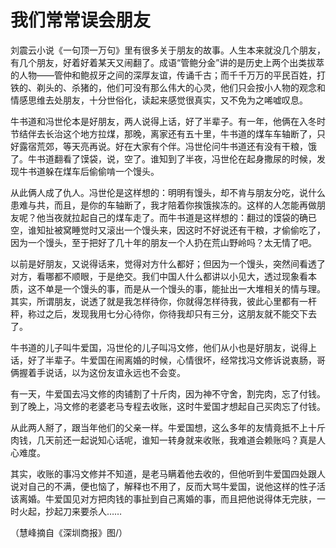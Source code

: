 # 我们常常误会朋友

刘震云小说《一句顶一万句》里有很多关于朋友的故事。人生本来就没几个朋友，有几个朋友，好着好着某天又闹翻了。成语“管鲍分金”讲的是历史上两个出类拔萃的人物——管仲和鲍叔牙之间的深厚友谊，传诵千古；而千千万万的平民百姓，打铁的、剃头的、杀猪的，他们可没有那么伟大的心灵，他们只会按小人物的观念和情感思维去处朋友，十分世俗化，读起来感觉很真实，又不免为之唏嘘叹息。

牛书道和冯世伦本是好朋友，两人说得上话，好了半辈子。有一年，他俩在入冬时节结伴去长治这个地方拉煤，那晚，离家还有五十里，牛书道的煤车车轴断了，只好露宿荒郊，等天亮再说。好在大家有个伴。冯世伦问牛书道还有没有干粮，饿了。牛书道翻看了馍袋，说，空了。谁知到了半夜，冯世伦在起身撒尿的时候，发现牛书道躲在煤车后偷偷啃一个馒头。

从此俩人成了仇人。冯世伦是这样想的：明明有馒头，却不肯与朋友分吃，说什么患难与共，而且，是你的车轴断了，我才陪着你挨饿挨冻的。这样的人怎能再做朋友呢？他当夜就拉起自己的煤车走了。而牛书道是这样想的：翻过的馍袋的确已空，谁知扯被窝睡觉时又滚出一个馒头来，因这时不好说还有干粮，才偷偷吃了，因为一个馒头，至于把好了几十年的朋友一个人扔在荒山野岭吗？太无情了吧。

以前是好朋友，又说得话来，觉得对方什么都好；但因为一个馒头，突然间看透了对方，看哪都不顺眼，于是绝交。我们中国人什么都讲以小见大，透过现象看本质，这不单是一个馒头的事，而是从一个馒头的事，能扯出一大堆相关的情与理。其实，所谓朋友，说透了就是我怎样待你，你就得怎样待我，彼此心里都有一杆秤，称过之后，发现我用七分心待你，你待我却只有三分，这朋友就不能交下去了。

牛书道的儿子叫牛爱国，冯世伦的儿子叫冯文修，他们从小也是好朋友，说得上话，好了半辈子。牛爱国在闹离婚的时候，心情很坏，经常找冯文修诉说衷肠，哥俩握着手说话，以为这份友谊永远也不会变。

有一天，牛爱国去冯文修的肉铺割了十斤肉，因为神不守舍，割完肉，忘了付钱。到了晚上，冯文修的老婆老马专程去收账，这时牛爱国才想起自己买肉忘了付钱。

从此两人掰了，跟当年他们的父亲一样。牛爱国想，这么多年的友情竟抵不上十斤肉钱，几天前还一起说知心话呢，谁知一转身就来收账，我难道会赖账吗？真是人心难度。

其实，收账的事冯文修并不知道，是老马瞒着他去收的，但他听到牛爱国四处跟人说对自己的不满，便也恼了，解释也不用了，反而大骂牛爱国，说他这样的性子活该离婚。牛爱国见对方把肉钱的事扯到自己离婚的事，而且把他说得体无完肤，一时火起，抄起刀来要杀人……

（慧峰摘自《深圳商报》图/）